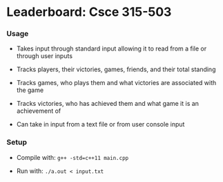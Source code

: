 # Leaderboard: Csce 315-503

### Usage
 * Takes input through standard input allowing it to read from a file or through user inputs

 * Tracks players, their victories, games, friends, and their total standing

 * Tracks games, who plays them and what victories are associated with the game

 * Tracks victories, who has achieved them and what game it is an achievement of

 * Can take in input from a text file or from user console input
### Setup
- Compile with: `g++ -std=c++11 main.cpp`

- Run with: `./a.out < input.txt`


  
